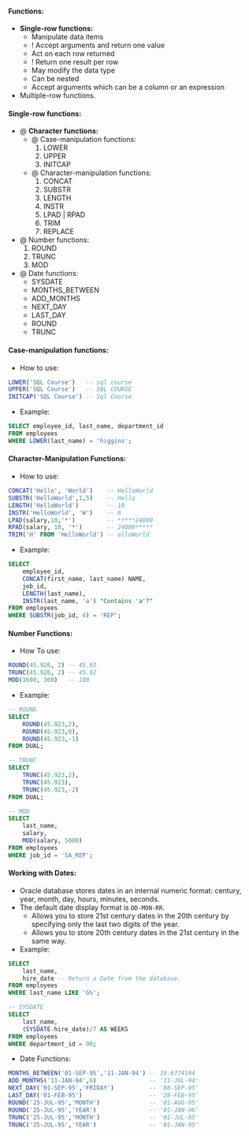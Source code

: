 #### Functions:
- **Single-row functions:**
	- Manipulate data items
	- ! Accept arguments and return one value
	- Act on each row returned
	- ! Return one result per row
	- May modify the data type
	- Can be nested
	- Accept arguments which can be a column or an expression
- Multiple-row functions.
#### Single-row functions:
- @ **Character functions:**
	- @ Case-manipulation functions:
		1. LOWER
		2. UPPER
		3. INITCAP
	- @ Character-manipulation functions:
		1. CONCAT
		2. SUBSTR
		3. LENGTH
		4. INSTR
		5. LPAD | RPAD
		6. TRIM
		7. REPLACE
- @ Number functions:
	1. ROUND
	2. TRUNC
	3. MOD
- @ Date functions:
	- SYSDATE
	- MONTHS_BETWEEN
	- ADD_MONTHS
	- NEXT_DAY
	- LAST_DAY
	- ROUND
	- TRUNC

#### Case-manipulation functions:
- How to use:
```sql
LOWER('SQL Course')   -- sql course
UPPER('SQL Course')   -- SQL COURSE
INITCAP('SQL Course') -- Sql Course
```
- Example: 
```sql
SELECT employee_id, last_name, department_id
FROM employees
WHERE LOWER(last_name) = 'higgins';
```

#### Character-Manipulation Functions:
- How to use:
```sql
CONCAT('Hello', 'World')    -- HelloWorld
SUBSTR('HelloWorld',1,5)    -- Hello
LENGTH('HelloWorld')        -- 10
INSTR('HelloWorld', 'W')    -- 6
LPAD(salary,10,'*')         -- *****24000
RPAD(salary, 10, '*')       -- 24000*****
TRIM('H' FROM 'HelloWorld') -- elloWorld
```
- Example:
```sql
SELECT 
	employee_id, 
	CONCAT(first_name, last_name) NAME,
	job_id,
	LENGTH(last_name),
	INSTR(last_name, 'a') "Contains 'a'?"
FROM employees
WHERE SUBSTR(job_id, 4) = 'REP';
```

#### Number Functions:
- How To use:
```sql
ROUND(45.926, 2) -- 45.93
TRUNC(45.926, 2) -- 45.92
MOD(1600, 300)   -- 100
```
- Example:
```sql
-- ROUND
SELECT 
	ROUND(45.923,2),
	ROUND(45.923,0),
	ROUND(45.923,-1)
FROM DUAL;

-- TRUNC
SELECT 
	TRUNC(45.923,2),
	TRUNC(45.923),
	TRUNC(45.923,-2)
FROM DUAL;

-- MOD
SELECT 
	last_name,
	salary,
	MOD(salary, 5000)
FROM employees
WHERE job_id = 'SA_REP';
```

#### Working with Dates:
- Oracle database stores dates in an internal numeric format: century, year, month, day, hours, minutes, seconds.
- The default date display format is `DD-MON-RR`.
	- Allows you to store 21st century dates in the 20th century by specifying only the last two digits of the year.
	- Allows you to store 20th century dates in the 21st century in the same way.
- Example:
```sql
SELECT 
	last_name, 
	hire_date -- Return a Date from the database.
FROM employees
WHERE last_name LIKE 'G%';

-- SYSDATE
SELECT 
	last_name, 
	(SYSDATE-hire_date)/7 AS WEEKS
FROM employees
WHERE department_id = 90;
```
- Date Functions:
```sql
MONTHS_BETWEEN('01-SEP-95','11-JAN-94') -- 19.6774194
ADD_MONTHS('11-JAN-94',6)               -- '11-JUL-94'
NEXT_DAY('01-SEP-95','FRIDAY')          -- '08-SEP-95'
LAST_DAY('01-FEB-95')                   -- '28-FEB-95'
ROUND('25-JUL-95','MONTH')              -- '01-AUG-95'
ROUND('25-JUL-95','YEAR')               -- '01-JAN-96'
TRUNC('25-JUL-95','MONTH')              -- '01-JUL-95'
TRUNC('25-JUL-95','YEAR')               -- '01-JAN-95'
```
